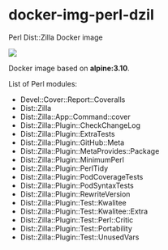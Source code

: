# docker-img-perl-dzil

Perl Dist::Zilla Docker image 

![](https://github.com/Perl-CI/docker-img-perl-dzil/workflows/Build%20and%20Push%20Docker%20image%20to%20GitHub%20Package%20Registry/badge.svg)

Docker image based on **alpine:3.10**.

List of Perl modules:
* Devel::Cover::Report::Coveralls
* Dist::Zilla
* Dist::Zilla::App::Command::cover
* Dist::Zilla::Plugin::CheckChangeLog
* Dist::Zilla::Plugin::ExtraTests
* Dist::Zilla::Plugin::GitHub::Meta
* Dist::Zilla::Plugin::MetaProvides::Package
* Dist::Zilla::Plugin::MinimumPerl
* Dist::Zilla::Plugin::PerlTidy
* Dist::Zilla::Plugin::PodCoverageTests
* Dist::Zilla::Plugin::PodSyntaxTests
* Dist::Zilla::Plugin::RewriteVersion
* Dist::Zilla::Plugin::Test::Kwalitee
* Dist::Zilla::Plugin::Test::Kwalitee::Extra
* Dist::Zilla::Plugin::Test::Perl::Critic
* Dist::Zilla::Plugin::Test::Portability
* Dist::Zilla::Plugin::Test::UnusedVars
